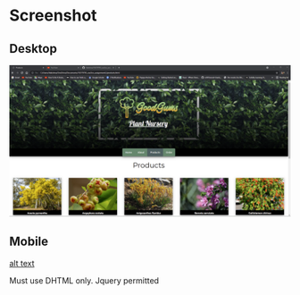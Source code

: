 ﻿# Screenshot

## Desktop
![alt text](https://github.com/Vakishna/19279795_cse2icx_assignment2/blob/master/images/scrdesk.png "Screenshot")


## Mobile
[alt text](https://github.com/Vakishna/19279795_cse2icx_assignment2/blob/master/images/scrshot.png "Screenshot")

Must use DHTML only.
Jquery permitted

